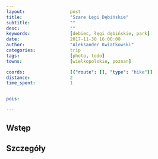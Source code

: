 ```yaml
---
layout:                 post
title:                  "Szare Łęgi Dębińskie"
subtitle:               ""
desc:                   ""
keywords:               [debiec, łęgi dębińskie, park]
date:                   2017-11-30 16:00:00
author:                 "Aleksander Kwiatkowski"
categories:             trip
tags:                   [photo, todo]
towns:                  [wielkopolskie, poznan]

coords:                 [{"route": [], "type": "hike"}]
distance:               2
time_spent:             1


pois:

---
```



Wstęp
-----

Szczegóły
---------

